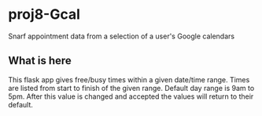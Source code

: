 # proj8-Gcal
Snarf appointment data from a selection of a user's Google calendars 

## What is here
This flask app gives free/busy times within a given date/time range.
Times are listed from start to finish of the given range.
Default day range is 9am to 5pm. After this value is changed and accepted the values will return to their default.
